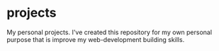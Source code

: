 # projects
My personal projects.
I've created this repository for my own personal purpose that is improve my web-development building skills.

